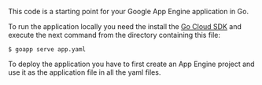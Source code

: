 This code is a starting point for your Google App Engine application in
Go.

To run the application locally you need the install the [Go Cloud
SDK](https://cloud.google.com/sdk/) and execute the next command from
the directory containing this file:

    $ goapp serve app.yaml

To deploy the application you have to first create an App Engine project
and use it as the application file in all the yaml files.
